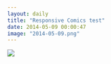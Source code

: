 ```yaml
---
layout: daily
title: "Responsive Comics test"
date: 2014-05-09 00:00:47
image: "2014-05-09.png"
---
```

<img class="landscape" src="{{ site.url }}/comics/2014-05-09.png" border="0" style="display: none;" />
<img class="portrait" src="{{ site.url }}/comics/2014-05-09v.png" border="0" />
